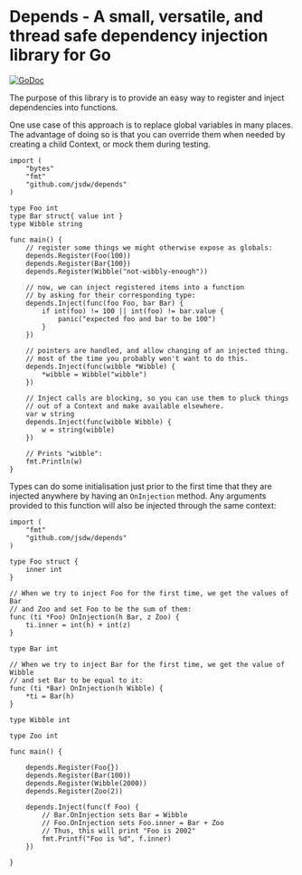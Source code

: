 Depends - A small, versatile, and thread safe dependency injection library for Go
================================================================

[![GoDoc](https://godoc.org/github.com/jsdw/depends?status.svg)](https://godoc.org/github.com/jsdw/depends)

The purpose of this library is to provide an easy way to register and inject
dependencies into functions.

One use case of this approach is to replace global variables in many places.
The advantage of doing so is that you can override them when needed by creating
a child Context, or mock them during testing.

```
import (
	"bytes"
	"fmt"
	"github.com/jsdw/depends"
)

type Foo int
type Bar struct{ value int }
type Wibble string

func main() {
	// register some things we might otherwise expose as globals:
	depends.Register(Foo(100))
	depends.Register(Bar{100})
	depends.Register(Wibble("not-wibbly-enough"))

	// now, we can inject registered items into a function
	// by asking for their corresponding type:
	depends.Inject(func(foo Foo, bar Bar) {
		if int(foo) != 100 || int(foo) != bar.value {
			panic("expected foo and bar to be 100")
		}
	})

	// pointers are handled, and allow changing of an injected thing.
	// most of the time you probably won't want to do this.
	depends.Inject(func(wibble *Wibble) {
		*wibble = Wibble("wibble")
	})

	// Inject calls are blocking, so you can use them to pluck things
	// out of a Context and make available elsewhere.
	var w string
	depends.Inject(func(wibble Wibble) {
		w = string(wibble)
	})

    // Prints "wibble":
	fmt.Println(w)
}
```

Types can do some initialisation just prior to the first time that they are injected
anywhere by having an `OnInjection` method. Any arguments provided to this function
will also be injected through the same context:

```
import (
    "fmt"
    "github.com/jsdw/depends"
)

type Foo struct {
	inner int
}

// When we try to inject Foo for the first time, we get the values of Bar
// and Zoo and set Foo to be the sum of them:
func (ti *Foo) OnInjection(h Bar, z Zoo) {
	ti.inner = int(h) + int(z)
}

type Bar int

// When we try to inject Bar for the first time, we get the value of Wibble
// and set Bar to be equal to it:
func (ti *Bar) OnInjection(h Wibble) {
	*ti = Bar(h)
}

type Wibble int

type Zoo int

func main() {

	depends.Register(Foo{})
	depends.Register(Bar(100))
	depends.Register(Wibble(2000))
	depends.Register(Zoo(2))

	depends.Inject(func(f Foo) {
		// Bar.OnInjection sets Bar = Wibble
		// Foo.OnInjection sets Foo.inner = Bar + Zoo
		// Thus, this will print "Foo is 2002"
		fmt.Printf("Foo is %d", f.inner)
	})

}
```